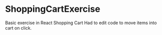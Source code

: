 # ShoppingCartExercise
Basic exercise in React Shopping Cart
Had to edit code to move items into cart on click. 

